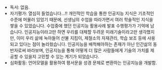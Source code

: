 - 독서: 없음.
- 자기평가: 열심히 들었습니다...!! 개인적인 학습을 통한 인공지능 지식은 기초적인 수준에 머물러 있었기 때문에, 선생님의 수업을 따라가면서 여러 학술적인 지식을 쌓을 수 있었습니다. 수업중에 했던 인공지능 활용사례 발표 수행평가가 기억에 남습니다. 인공지능이라고만 하면 우리를 대체할 두려운 미래기술이라고만 생각했지만, 이미 우리 삶에 녹아들어 산불 지킴이, 제철소의 자재관리, 학습 보조 등에 사용되고 있다는 점이 놀라웠습니다. 인공지능을 배척해야하는 존재가 아닌 인간삶의 동반자로써 바라보며, 인공지능을 통해 어떻게 더 많은 사람들에게 기술의 가치를 제공할 수 있을지 고민할 수 있는 계기가 되었습니다. 
- 심화활동: 언어모델을 활용하여 평서문을 성경 문체로 변환하는 인공지능을 개발함. 

<!--stackedit_data:
eyJoaXN0b3J5IjpbMTI3Njc5MzgzMSwxODg4Mzk3OTM5LDEwND
k0MTcxMTMsNDA2OTQwMTM3LDE2MTY1MTkxMDgsLTE3NDA3NzY3
MTJdfQ==
-->